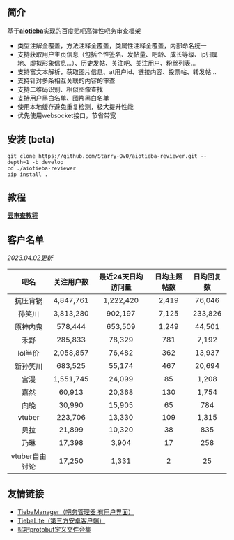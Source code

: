 ## 简介

基于[**aiotieba**](https://github.com/Starry-OvO/aiotieba)实现的百度贴吧高弹性吧务审查框架

+ 类型注解全覆盖，方法注释全覆盖，类属性注释全覆盖，内部命名统一
+ 支持获取用户主页信息（包括个性签名、发帖量、吧龄、成长等级、ip归属地、虚拟形象信息...）、历史发帖、关注吧、关注用户、粉丝列表...
+ 支持富文本解析，获取图片信息、at用户id、链接内容、投票帖、转发帖...
+ 支持针对多条相互关联的内容的审查
+ 支持二维码识别、相似图像查找
+ 支持用户黑白名单、图片黑白名单
+ 使用本地缓存避免重复检测，极大提升性能
+ 优先使用websocket接口，节省带宽

## 安装 (beta)

```shell
git clone https://github.com/Starry-OvO/aiotieba-reviewer.git --depth=1 -b develop
cd ./aiotieba-reviewer
pip install .
```

## 教程

[**云审查教程**](https://review.aiotieba.cc/tutorial/reviewer/)

## 客户名单

*2023.04.02更新*

|      吧名      | 关注用户数 | 最近24天日均访问量 | 日均主题帖数 | 日均回复数 |
| :------------: | :--------: | :----------------: | :----------: | :--------: |
|    抗压背锅    | 4,847,761  |     1,222,420      |    2,419     |   76,046   |
|     孙笑川     | 3,813,280  |      902,197       |    7,125     |  233,826   |
|    原神内鬼    |  578,444   |      653,509       |    1,249     |   44,501   |
|      禾野      |  285,833   |       78,329       |     781      |   7,192    |
|    lol半价     | 2,058,857  |       76,482       |     362      |   13,937   |
|    新孙笑川    |  683,525   |       55,174       |     467      |   20,694   |
|      宫漫      | 1,551,745  |       24,099       |      85      |   1,208    |
|      嘉然      |   60,913   |       20,368       |     130      |   1,754    |
|      向晚      |   30,990   |       15,905       |      65      |    784     |
|     vtuber     |  223,706   |       13,330       |     109      |   1,315    |
|      贝拉      |   21,899   |       10,320       |      38      |    835     |
|      乃琳      |   17,398   |       3,904        |      17      |    258     |
| vtuber自由讨论 |   17,250   |       1,331        |      2       |     25     |

## 友情链接

+ [TiebaManager（吧务管理器 有用户界面）](https://github.com/dog194/TiebaManager)
+ [TiebaLite（第三方安卓客户端）](https://github.com/HuanCheng65/TiebaLite/tree/4.0-dev)
+ [贴吧protobuf定义文件合集](https://github.com/n0099/tbclient.protobuf)
